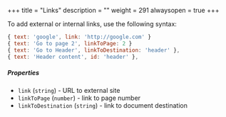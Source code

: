 +++
title = "Links"
description = ""
weight = 291
alwaysopen = true
+++


To add external or internal links, use the following syntax:
```js
{ text: 'google', link: 'http://google.com' }
{ text: 'Go to page 2', linkToPage: 2 }
{ text: 'Go to Header', linkToDestination: 'header' },
{ text: 'Header content', id: 'header' },
```

##### Properties

- `link` (`string`) - URL to external site
- `linkToPage` (`number`) - link to page number
- `linkToDestination` (`string`) - link to document destination
